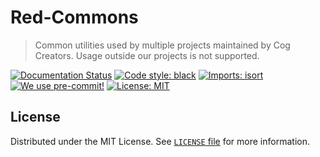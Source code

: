 # Red-Commons
> Common utilities used by multiple projects maintained by Cog Creators. Usage outside our projects is not supported.

[![Documentation Status](https://readthedocs.org/projects/red-commons/badge/)](https://red-commons.readthedocs.io)
[![Code style: black](https://img.shields.io/badge/code%20style-black-000000.svg)](https://github.com/psf/black)
[![Imports: isort](https://user-images.githubusercontent.com/6032823/111363465-600fe880-8690-11eb-8377-ec1d4d5ff981.png)](https://github.com/PyCQA/isort)
[![We use pre-commit!](https://img.shields.io/badge/pre--commit-enabled-brightgreen?logo=pre-commit&logoColor=white)](https://github.com/pre-commit/pre-commit)
[![License: MIT](https://img.shields.io/badge/License-MIT-yellow.svg)](https://opensource.org/licenses/MIT)

## License

Distributed under the MIT License. See [``LICENSE`` file](LICENSE) for more information.
